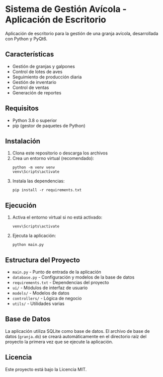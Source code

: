 # Sistema de Gestión Avícola - Aplicación de Escritorio

Aplicación de escritorio para la gestión de una granja avícola, desarrollada con Python y PyQt6.

## Características

- Gestión de granjas y galpones
- Control de lotes de aves
- Seguimiento de producción diaria
- Gestión de inventario
- Control de ventas
- Generación de reportes

## Requisitos

- Python 3.8 o superior
- pip (gestor de paquetes de Python)

## Instalación

1. Clona este repositorio o descarga los archivos
2. Crea un entorno virtual (recomendado):
   ```
   python -m venv venv
   venv\Scripts\activate
   ```
3. Instala las dependencias:
   ```
   pip install -r requirements.txt
   ```

## Ejecución

1. Activa el entorno virtual si no está activado:
   ```
   venv\Scripts\activate
   ```
2. Ejecuta la aplicación:
   ```
   python main.py
   ```

## Estructura del Proyecto

- `main.py` - Punto de entrada de la aplicación
- `database.py` - Configuración y modelos de la base de datos
- `requirements.txt` - Dependencias del proyecto
- `ui/` - Módulos de interfaz de usuario
- `models/` - Modelos de datos
- `controllers/` - Lógica de negocio
- `utils/` - Utilidades varias

## Base de Datos

La aplicación utiliza SQLite como base de datos. El archivo de base de datos (`granja.db`) se creará automáticamente en el directorio raíz del proyecto la primera vez que se ejecute la aplicación.

## Licencia

Este proyecto está bajo la Licencia MIT.
